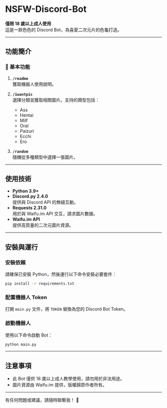 # NSFW-Discord-Bot

**僅限 18 歲以上成人使用**  
這是一款色色的 Discord Bot，為喜愛二次元片的色龜打造。

---

## 功能簡介

### 🌟 基本功能
1. **`/readme`**  
   獲取機器人使用說明。

2. **`/iwantpic`**  
   選擇分類並獲取相關圖片。支持的類型包括：  
   - Ass  
   - Hentai  
   - Milf  
   - Oral  
   - Paizuri  
   - Ecchi  
   - Ero  

3. **`/random`**  
   隨機從多種類型中選擇一張圖片。

---

## 使用技術

- **Python 3.9+**  
- **Discord.py 2.4.0**  
  提供與 Discord API 的無縫互動。
- **Requests 2.31.0**  
  用於與 Waifu.im API 交互，請求圖片數據。
- **Waifu.im API**  
  提供高質量的二次元圖片資源。

---

## 安裝與運行

### 安裝依賴
請確保已安裝 Python，然後運行以下命令安裝必要套件：
```bash
pip install -r requirements.txt
```

### 配置機器人 Token
打開 `main.py` 文件，將 `TOKEN` 替換為您的 Discord Bot Token。

### 啟動機器人
使用以下命令啟動 Bot：
```bash
python main.py
```

---

## 注意事項
- 此 Bot 僅供 18 歲以上成人教學使用，請勿用於非法用途。
- 圖片資源由 Waifu.im 提供，版權歸原作者所有。

---

有任何問題或建議，請隨時聯繫我！ 🎉
